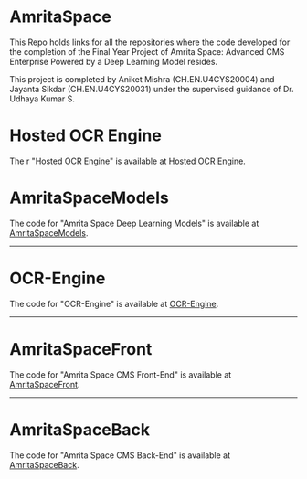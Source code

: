 # AmritaSpace

This Repo holds links for all the repositories where the code developed for the completion of the Final Year Project of Amrita Space: Advanced CMS Enterprise Powered by a Deep Learning Model resides.

This project is completed by Aniket Mishra (CH.EN.U4CYS20004) and Jayanta Sikdar (CH.EN.U4CYS20031) under the supervised guidance of Dr. Udhaya Kumar S.

# Hosted OCR Engine

The r "Hosted OCR Engine" is available at [Hosted OCR Engine](https://amritaspace-ocrengine.onrender.com/).


# AmritaSpaceModels

The code for "Amrita Space Deep Learning Models" is available at [AmritaSpaceModels](https://github.com/AnIkeT126/AmritaSpaceModels).

---

# OCR-Engine

The code for "OCR-Engine" is available at [OCR-Engine](https://github.com/AnIkeT126/OCR-Engine).

---


# AmritaSpaceFront

The code for "Amrita Space CMS Front-End" is available at [AmritaSpaceFront](https://github.com/AnIkeT126/AmritaSpaceFront).

---

# AmritaSpaceBack

The code for "Amrita Space CMS Back-End" is available at [AmritaSpaceBack](https://github.com/AnIkeT126/AmritaSpaceBack).
